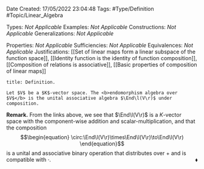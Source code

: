<div class="topSpace"></div>

Date Created: 17/05/2022 23:04:48
Tags: #Type/Definition #Topic/Linear_Algebra

Types: <i>Not Applicable</i>
Examples: <i>Not Applicable</i>
Constructions: <i>Not Applicable</i>
Generalizations: <i>Not Applicable</i>

Properties: <i>Not Applicable</i>
Sufficiencies: <i>Not Applicable</i>
Equivalences: <i>Not Applicable</i>
Justifications: [[Set of linear maps form a linear subspace of the function space]], [[Identity function is the identity of function composition]], [[Composition of relations is associative]], [[Basic properties of composition of linear maps]]

``` ad-Definition
title: Definition.

Let $V$ be a $K$-vector space. The <b>endomorphism algebra over $V$</b> is the unital associative algebra $\End\l(V\r)$ under composition.

```

<b>Remark.</b> From the links above, we see that $\End\l(V\r)$ is a $K$-vector space with the component-wise addition and scalar-multiplication, and that the composition
$$\begin{equation}
    \circ:\End\l(V\r)\times\End\l(V\r)\to\End\l(V\r)
\end{equation}$$
is a unital and associative binary operation that distributes over $+$ and is compatible with $\cdot$.<span style="float:right;">$\blacklozenge$</span>
